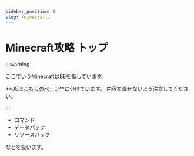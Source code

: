 ```yaml
---
sidebar_position: 0
slug: /minecraft/
---
```


# Minecraft攻略 トップ

:::warning

ここでいうMinecraftはBEを指しています。

**JEは[こちらのページ](/minecraft-je/)**に分けています。
内容を混ぜないよう注意してください。

:::

- コマンド
- データパック
- リソースパック

などを扱います。
